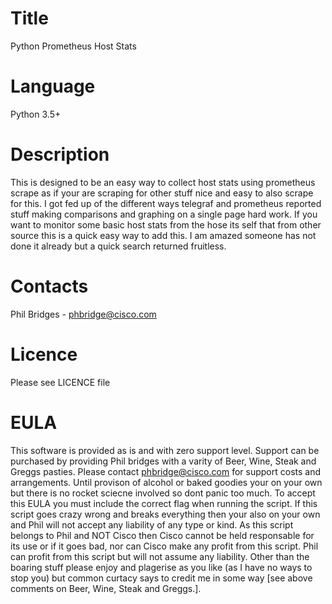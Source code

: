 # Title
Python Prometheus Host Stats
 
# Language
Python 3.5+

# Description
This is designed to be an easy way to collect host stats using prometheus scrape as if your are scraping for other stuff
nice and easy to also scrape for this. I got fed up of the different ways telegraf and prometheus reported stuff making
comparisons and graphing on a single page hard work.
If you want to monitor some basic host stats from the hose its self that from other source this is a quick easy way to
add this. I am amazed someone has not done it already but a quick search returned fruitless.

# Contacts
Phil Bridges - phbridge@cisco.com

# Licence
Please see LICENCE file

# EULA
This software is provided as is and with zero support level. Support can be purchased by providing Phil bridges with a 
varity of Beer, Wine, Steak and Greggs pasties. Please contact phbridge@cisco.com for support costs and arrangements. 
Until provison of alcohol or baked goodies your on your own but there is no rocket sciecne involved so dont panic too 
much. To accept this EULA you must include the correct flag when running the script. If this script goes crazy wrong and 
breaks everything then your also on your own and Phil will not accept any liability of any type or kind. As this script 
belongs to Phil and NOT Cisco then Cisco cannot be held responsable for its use or if it goes bad, nor can Cisco make
any profit from this script. Phil can profit from this script but will not assume any liability. Other than the boaring
stuff please enjoy and plagerise as you like (as I have no ways to stop you) but common curtacy says to credit me in some
way [see above comments on Beer, Wine, Steak and Greggs.].
